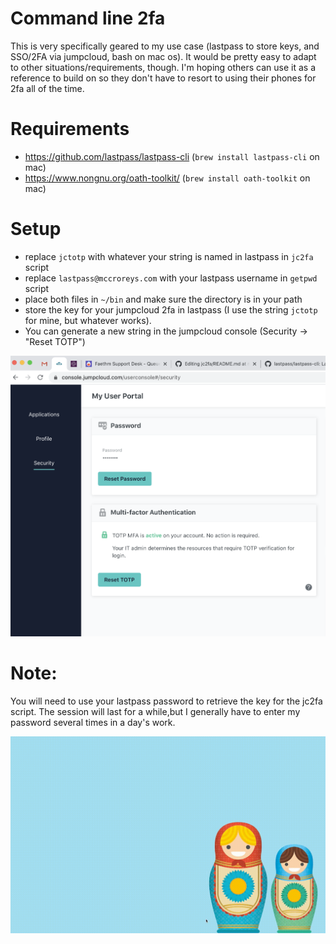 # Command line 2fa

This is very specifically geared to my use case (lastpass to store keys, and SSO/2FA via jumpcloud, bash on mac os). It would be pretty easy to adapt to other situations/requirements, though. I'm hoping others can use it as a reference to build on so they don't have to resort to using their phones for 2fa all of the time.

# Requirements

* https://github.com/lastpass/lastpass-cli (`brew install lastpass-cli` on mac)
* https://www.nongnu.org/oath-toolkit/ (`brew install oath-toolkit` on mac)

# Setup

* replace `jctotp` with whatever your string is named in lastpass in `jc2fa` script
* replace `lastpass@mccroreys.com` with your lastpass username in `getpwd` script
* place both files in `~/bin` and make sure the directory is in your path
* store the key for your jumpcloud 2fa in lastpass (I use the string `jctotp` for mine, but whatever works). 
* You can generate a new string in the jumpcloud console (Security -> "Reset TOTP")

<img src="jc.png">

# Note:
You will need to use your lastpass password to retrieve the key for the jc2fa script. The session will last for a while,but I generally have to enter my password several times in a day's work. 

<img src="example.gif">
